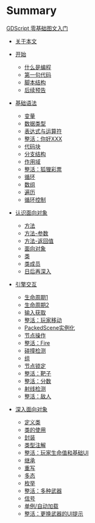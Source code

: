 # Summary

[GDScript 零基础图文入门](./GDScript.md)
- [关于本文](./ABOUT.md)
- [开始](./Part1/Start.md)
    - [什么是编程](./Part1/什么是编程.md)
    - [第一句代码](./Part1/第一句代码.md)
    - [脚本结构](./Part1/脚本结构.md)
    - [后续预告](./Part1/后续预告.md)

- [基础语法](./Part2/Start.md)
    - [变量](./Part2/变量.md)
    - [数据类型](./Part2/数据类型.md)
    - [表达式与运算符](./Part2/表达式与运算符.md)
    - [整活：你好XXX](./Part2/整活：你好XXX.md)
    - [代码块](./Part2/代码块.md)
    - [分支结构](./Part2/分支结构.md)
    - [作用域](./Part2/作用域.md)
    - [整活：狐狸彩票](./Part2/整活：狐狸彩票.md)
    - [循环](./Part2/循环.md)
    - [数组](./Part2/数组.md)
    - [遍历](./Part2/遍历.md)
    - [循环控制](./Part2/循环控制.md)

- [认识面向对象](./Part-认识面向对象/Start.md)
    - [方法](./Part-认识面向对象/方法.md)
    - [方法-参数](./Part-认识面向对象/方法参数.md)
    - [方法-返回值](./Part-认识面向对象/方法返回值.md)
    - [面向对象](./Part-认识面向对象/面向对象.md)
    - [类](./Part-认识面向对象/类.md)
    - [类成员](./Part-认识面向对象/类成员.md)
    - [日后再深入](./Part-认识面向对象/日后再深入.md)

- [引擎交互](./Part-引擎交互/Start.md)
    - [生命周期1](./Part-引擎交互/生命周期1.md)
    - [生命周期2](./Part-引擎交互/生命周期2.md)
    - [输入获取]()
    - [整活：玩家移动]()
    - [PackedScene实例化]()
    - [节点操作]()
    - [整活：Fire]()
    - [碰撞检测]()
    - [组]()
    - [节点锁定]()
    - [整活：靶子]()
    - [整活：分数]()
    - [射线检测]()
    - [整活：敌人]()

- [深入面向对象]()
    - [定义类]()
    - [类的使用]()
    - [封装]()
    - [类型注解]()
    - [整活：玩家生命值和基础UI]()
    - [继承]()
    - [重写]()
    - [多态]()
    - [枚举]()
    - [整活：多种武器]()
    - [信号]()
    - [单例/自动加载]()
    - [整活：更换武器的UI提示]()

    